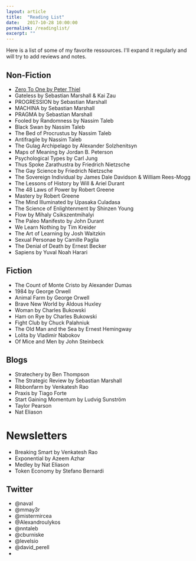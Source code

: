 ```yaml
---
layout: article
title:  "Reading List"
date:   2017-10-28 10:00:00
permalink: /readinglist/
excerpt: ""
---
```


Here is a list of some of my favorite ressources. I'll expand it regularly and will try to add reviews and notes.

## Non-Fiction

- <a href="/notes/zero-to-one">Zero To One by Peter Thiel</a>
- Gateless by Sebastian Marshall & Kai Zau
- PROGRESSION by Sebastian Marshall
- MACHINA by Sebastian Marshall
- PRAGMA by Sebastian Marshall
- Fooled by Randomness by Nassim Taleb
- Black Swan by Nassim Taleb
- The Bed of Procrustus by Nassim Taleb
- Antifragile by Nassim Taleb
- The Gulag Archipelago by Alexander Solzhenitsyn
- Maps of Meaning by Jordan B. Peterson
- Psychological Types by Carl Jung
- Thus Spoke Zarathustra by Friedrich Nietzsche
- The Gay Science by Friedrich Nietzsche
- The Sovereign Individual by James Dale Davidson & William Rees-Mogg
- The Lessons of History by Will & Ariel Durant
- The 48 Laws of Power by Robert Greene
- Mastery by Robert Greene
- The Mind Illuminated by Upasaka Culadasa
- The Science of Enlightenment by Shinzen Young
- Flow by Mihaly Csikszentmihalyi
- The Paleo Manifesto by John Durant
- We Learn Nothing by Tim Kreider
- The Art of Learning by Josh Waitzkin
- Sexual Personae by Camille Paglia
- The Denial of Death by Ernest Becker
- Sapiens by Yuval Noah Harari

## Fiction

- The Count of Monte Cristo by Alexander Dumas
- 1984 by George Orwell
- Animal Farm by George Orwell
- Brave New World by Aldous Huxley
- Woman by Charles Bukowski
- Ham on Rye by Charles Bukowski
- Fight Club by Chuck Palahniuk
- The Old Man and the Sea by Ernest Hemingway
- Lolita by Vladimir Nabokov
- Of Mice and Men by John Steinbeck

## Blogs

- Stratechery by Ben Thompson
- The Strategic Review by Sebastian Marshall
- Ribbonfarm by Venkatesh Rao
- Praxis by Tiago Forte
- Start Gaining Momentum by Ludvig Sunström
- Taylor Pearson
- Nat Eliason

# Newsletters
- Breaking Smart by Venkatesh Rao
- Exponential by Azeem Azhar
- Medley by Nat Eliason
- Token Economy by Stefano Bernardi

## Twitter
- @naval
- @mmay3r
- @mistermircea
- @Alexandroulykos
- @nntaleb
- @cburniske
- @levelsio
- @david_perell
-
